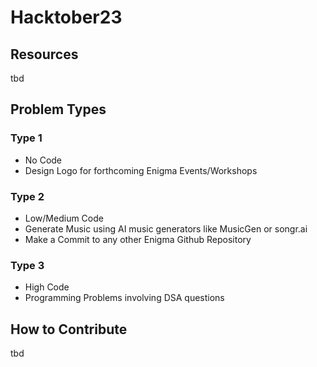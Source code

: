 # Hacktober23
## Resources
tbd

## Problem Types
### Type 1
- No Code
- Design Logo for forthcoming Enigma Events/Workshops
  
### Type 2
- Low/Medium Code
- Generate Music using AI music generators like MusicGen or songr.ai
- Make a Commit to any other Enigma Github Repository

### Type 3
- High Code
- Programming Problems involving DSA questions

## How to Contribute
tbd
